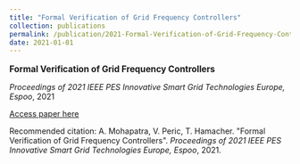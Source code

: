 ```yaml
---
title: "Formal Verification of Grid Frequency Controllers"
collection: publications
permalink: /publication/2021-Formal-Verification-of-Grid-Frequency-Controllers
date: 2021-01-01
---
```

<p style="font-size: 1.1em; margin-bottom: 0.5em;"><b>Formal Verification of Grid Frequency Controllers</b></p>
<p style="margin-bottom: 0.5em;"><em>Proceedings of 2021 IEEE PES Innovative Smart Grid Technologies Europe, Espoo</em>, 2021</p>
<p style="margin-bottom: 0.5em;"><a href="https://doi.org/10.1109/ISGTEurope52324.2021.9640096" target="_blank">Access paper here</a></p>
<p>Recommended citation: A. Mohapatra, V. Peric, T. Hamacher. "Formal Verification of Grid Frequency Controllers". <em>Proceedings of 2021 IEEE PES Innovative Smart Grid Technologies Europe, Espoo</em>, 2021.</p>